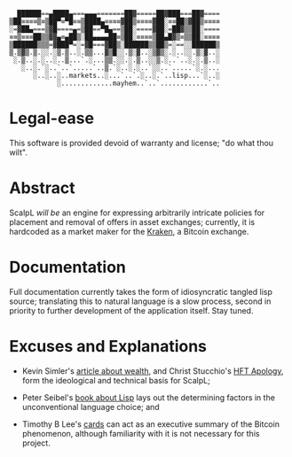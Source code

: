 ```
  ██████==▄████▄===▄▄▄=======██▓=====██▓███===██▓====
▒██≡≡≡≡▒≡▒██▀≡▀█≡≡▒████▄≡≡≡≡▓██▒≡≡≡≡▓██░≡≡██▒▓██▒≡≡≡≡
░=▓██▄===▒▓█====▄=▒██==▀█▄==▒██░====▓██░=██▓▒▒██░====
≡≡▒≡≡≡██▒▒▓▓▄≡▄██▒░██▄▄▄▄██≡▒██░≡≡≡≡▒██▄█▓▒≡▒▒██░≡≡≡≡
▒██████▒▒▒=▓███▀=░=▓█===▓██▒░██████▒▒██▒=░==░░██████▒
▒.▒▓▒.▒.░░.░▒.▒..░.▒▒...▓▒█░░.▒░▓..░▒▓▒░.░..░░.▒░▓..░
 ░.▒..░.░..░..▒...`.░...▒▒.░░.░.▒..░░▒.░..`..░.░.▒..░
   ░..░.`░..`..`.....`..▒.`░..░.░..`░░..`.....`░.░...
      ░..░..░..markets..░...`..`.░..░.`..lisp...`░..░
            ░.............mayhem..`..`............`..
```

# Legal-ease

This software is provided devoid of warranty and license; "do what thou wilt".

# Abstract

ScalpL *will be* an engine for expressing arbitrarily intricate policies for
placement and removal of offers in asset exchanges; currently, it is hardcoded
as a market maker for the [Kraken](https://www.kraken.com), a Bitcoin exchange.

# Documentation

Full documentation currently takes the form of idiosyncratic tangled lisp
source; translating this to natural language is a slow process, second in
priority to further development of the application itself. Stay tuned.

# Excuses and Explanations

* Kevin Simler's [article about
wealth](http://www.meltingasphalt.com/wealth-the-toxic-byproduct/), and Christ
Stucchio's [HFT
Apology](http://www.chrisstucchio.com/blog/2012/hft_apology.html), form the
ideological and technical basis for ScalpL;

* Peter Seibel's [book about
Lisp](http://www.gigamonkeys.com/book/introduction-why-lisp.html) lays out the
determining factors in the unconventional language choice; and

* Timothy B Lee's [cards](http://www.vox.com/cards/bitcoin/what-is-bitcoin) can
act as an executive summary of the Bitcoin phenomenon, although familiarity with
it is not necessary for this project.
